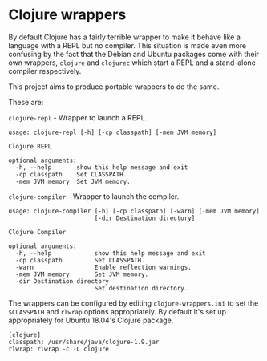 # Clojure wrappers

By default Clojure has a fairly terrible wrapper to make it behave like a language with a REPL but no compiler.  This situation is made even more confusing by the fact that the Debian and Ubuntu packages come with their own wrappers, `clojure` and `clojurec` which start a REPL and a stand-alone compiler respectively.

This project aims to produce portable wrappers to do the same.

These are:

`clojure-repl` - Wrapper to launch a REPL.

```none
usage: clojure-repl [-h] [-cp classpath] [-mem JVM memory]

Clojure REPL

optional arguments:
  -h, --help       show this help message and exit
  -cp classpath    Set CLASSPATH.
  -mem JVM memory  Set JVM memory.
```

`clojure-compiler` - Wrapper to launch the compiler.

```none
usage: clojure-compiler [-h] [-cp classpath] [-warn] [-mem JVM memory]
                        [-dir Destination directory]

Clojure Compiler

optional arguments:
  -h, --help            show this help message and exit
  -cp classpath         Set CLASSPATH.
  -warn                 Enable reflection warnings.
  -mem JVM memory       Set JVM memory.
  -dir Destination directory
                        Set destination directory.
```

The wrappers can be configured by editing `clojure-wrappers.ini` to set the `$CLASSPATH` and `rlwrap` options appropriately.  By default it's set up appropriately for Ubuntu 18.04's Clojure package.

```none
[clojure]
classpath: /usr/share/java/clojure-1.9.jar
rlwrap: rlwrap -c -C clojure
```